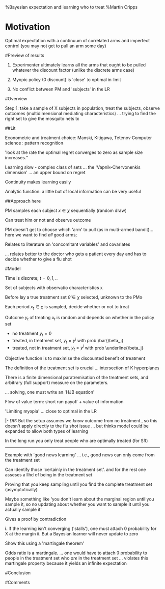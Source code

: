 %Bayesian expectation and learning who to treat
%Martin Cripps

# Motivation

Optimal expectation with a continuum of correlated arms and imperfect control (you may not get to pull an arm some day)


#Preview of results

1. Experimenter ultimately learns all the arms that ought to be pulled whatever the discount factor (unlike the discrete arms case)

2. Myopic policy (0 discount) is 'close' to optimal in limit

3. No conflict between PM and 'subjects' in the LR



#Overview

Step 1: take a sample of X subjects in population, treat the subjects, observe outcomes (multidimensional mediating characteristics)
... trying to find the right set to give the mosquito nets to

##Lit


Econometric and treatment choice: Manski, Kitigawa, Tetenov
Computer science : pattern recognition

'look at the rate the optimal regret converges to zero as sample size increases.''

Learning slow - complex class of sets ... the 'Vapnik-Chervonenkis dimension' ... an upper bound on regret

Continuity makes learning easily

Analytic function: a little but of local information can be very useful

##Approach here

PM samples each subject $x \in \chi$ sequentially (random draw)

Can treat him or not and observe outcome

PM doesn't get to choose which 'arm' to pull (as in multi-armed bandit)... here we want to find *all* good arms;

Relates to literature on 'concomitant variables' and covariates

... relates better to the doctor who gets a patient every day and has to decide whether to give a flu shot

#Model

Time is discrete; $t=0,1,..$

Set of subjects with observatio characteristics x

Before lay a true treatment set $\tilde{\theta}\in\chi$ selected, unknown to the PMo

Each period $x_t\in\chi$ is sampled, decide whether or not to treat

Outcome $y_t$ of treating $x_t$ is random and depends on whether in the policy set

- no treatment $y_t=0$
- treated, in treatment set, $y_t=y^j$ with prob \bar{\beta_j}
- treated, not in treatment set, $y_t=y^j$ with prob \underline{\beta_j}

Objective function is to maximise the discounted benefit of treatment

The definition of the treatment set is crucial ... intersection of K hyperplanes

There is a finite dimensional paratremisation of the treatment sets, and arbitrary (full support) measure on the parameters.


... solving, one must write an 'HJB equation'


Flow of value term: short run payoff + value of information


'Limiting myopia' ... close to optimal in the LR

|- *DR:* But the setup assumes we *know* outcome from no treatment , so this doesn't apply directly to the flu shot issue ... but thinks model could be expanded to allow both types of learning

In the long run you only treat people who are optimally treated (for SR)


***

Example with 'good news learning' ... i.e., good news can only come from the treatment set

Can identify those 'certainly in the treatment set'. and for the rest one asseses a llhd of being in the treatment set

Proving that you keep sampling until you find the complete treatment set (asymptotically)

Maybe something like 'you don't learn about the marginal region until you sample it, so no updating about whether you want to sample it until you actually sample it'

Gives a proof by contradiction

i. If the learning isn't converging ('stalls'), one must attach 0 probability for X at the margin
ii. But a Bayesian learner will never update to zero

Show this using a 'martingale theorem'

Odds ratio is a martingale. ... one would have to attach 0 probability to people in the treatment set who *are* in the treatment set ... violates this martingale property because it yields an infinite expectation


#Conclusion

#Comments







